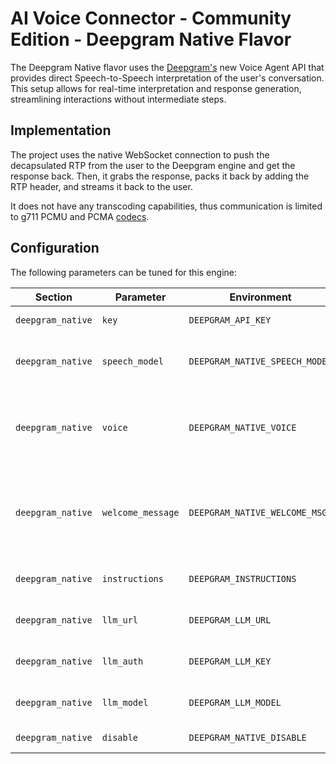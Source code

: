 # AI Voice Connector - Community Edition - Deepgram Native Flavor

The Deepgram Native flavor uses the [Deepgram's](https://deepgram.com/) 
new Voice Agent API that provides direct Speech-to-Speech interpretation of 
the user's conversation. This setup allows for real-time interpretation and 
response generation, streamlining interactions without intermediate steps.

## Implementation

The project uses the native WebSocket connection to push the decapsulated RTP 
from the user to the Deepgram engine and get the response back. Then, it grabs 
the response, packs it back by adding the RTP header, and streams it back to 
the user.

It does not have any transcoding capabilities, thus communication is limited 
to g711 PCMU and PCMA 
[codecs](https://developers.deepgram.com/docs/configure-voice-agent).

## Configuration

The following parameters can be tuned for this engine:

| Section  | Parameter    | Environment | Mandatory | Description | Default |
|----------|--------------|-------------|-----------|-------------|---------|
| `deepgram_native` | `key` | `DEEPGRAM_API_KEY`   | **yes** | [Deepgram API](https://deepgram.com/) key | not provided |
| `deepgram_native` | `speech_model` | `DEEPGRAM_NATIVE_SPEECH_MODEL` | no | [Deepgram's speech detection model](https://developers.deepgram.com/docs/models-languages-overview) | `nova-2-conversationalai` |
| `deepgram_native` | `voice` | `DEEPGRAM_NATIVE_VOICE`   | no | [Deepgram's voice](https://developers.deepgram.com/docs/tts-models) used for speaking back the response | `aura-asteria-en` |
| `deepgram_native` | `welcome_message` | `DEEPGRAM_NATIVE_WELCOME_MSG`   | no | A welcome message to be played back to the user when the call starts | `` |
| `deepgram_native` | `instructions` | `DEEPGRAM_INSTRUCTIONS` | no | Configures the LLM instructions | `` |
| `deepgram_native` | `llm_url` | `DEEPGRAM_LLM_URL` | no | Configures the LLM URL | `` |
| `deepgram_native` | `llm_auth` | `DEEPGRAM_LLM_KEY` | no | Configures the LLM API key | `` |
| `deepgram_native` | `llm_model` | `DEEPGRAM_LLM_MODEL` | no | Configures the LLM model | `` |
| `deepgram_native` | `disable` | `DEEPGRAM_NATIVE_DISABLE`   | no | Disables the flavor | false |

